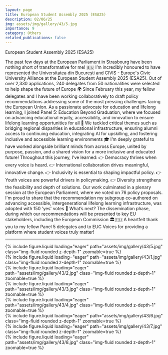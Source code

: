 ```yaml
---
layout: page
title: European Student Assembly 2025 (ESA25)
description: 02/06/25
img: assets/img/gallery/43/5.jpg
importance: 9
category: Others
related_publications: false
---
```

<p class="distill-post-title">European Student Assembly 2025 (ESA25)</p>

The past few days at the European Parliament in Strasbourg have been nothing short of transformative for me! 🇪🇺
I’m incredibly honoured to have represented the Universitatea din București and CIVIS - Europe's Civic University Alliance at the European Student Assembly 2025 (ESA25). Out of over 2,330 applications, 240 delegates from 50 nationalities were selected to help shape the future of Europe 🌍 
Since February this year, my fellow delegates and I have been working collaboratively to draft policy recommendations addressing some of the most pressing challenges facing the European Union. 
As a passionate advocate for education and lifelong learning, I joined Panel 5: Education Beyond Graduation, where we focused on advancing educational equity, accessibility, and innovation to ensure lifelong learning opportunities for all 🌱 We tackled critical themes such as bridging regional disparities in educational infrastructure, ensuring alumni access to continuing education, integrating AI for upskilling, and fostering inclusive and accessible learning environments 🎓 
 I’m deeply grateful to have worked alongside brilliant minds from across Europe, united by purpose, passion, and a shared vision for a more inclusive and educated future!
Throughout this journey, I’ve learned:
👉 Democracy thrives when every voice is heard.
👉 International collaboration drives meaningful, innovative change.
👉 Inclusivity is essential to shaping impactful policy.
👉 Youth voices are powerful drivers in policymaking.
👉 Diversity strengthens the feasibility and depth of solutions.
Our work culminated in a plenary session at the European Parliament, where we voted on 76 policy proposals. I'm proud to share that the recommendation my subgroup co-authored on advancing accessible, intergenerational lifelong learning infrastructure, was adopted with 150 'yes' votes 🎉
What’s next? The dissemination phase, during which our recommendations will be presented to key EU stakeholders, including the European Commission 🏛️🇪🇺 
A heartfelt thank you to my fellow Panel 5 delegates and to EUC Voices for providing a platform where student voices truly matter!

---

<div class="row mt-3">
    <div class="col-sm mt-3 mt-md-0">
        {% include figure.liquid loading="eager" path="assets/img/gallery/43/5.jpg" class="img-fluid rounded z-depth-1" zoomable=true %}
    </div>
    <div class="col-sm mt-3 mt-md-0">
        {% include figure.liquid loading="eager" path="assets/img/gallery/43/1.jpg" class="img-fluid rounded z-depth-1" zoomable=true %}
    </div>
    <div class="col-sm mt-3 mt-md-0">
        {% include figure.liquid loading="eager" path="assets/img/gallery/43/2.jpg" class="img-fluid rounded z-depth-1" zoomable=true %}
    </div>
</div>
<div class="row mt-3">
    <div class="col-sm mt-3 mt-md-0">
        {% include figure.liquid loading="eager" path="assets/img/gallery/43/3.jpg" class="img-fluid rounded z-depth-1" zoomable=true %}
    </div>
    <div class="col-sm mt-3 mt-md-0">
        {% include figure.liquid loading="eager" path="assets/img/gallery/43/4.jpg" class="img-fluid rounded z-depth-1" zoomable=true %}
    </div>
    <div class="col-sm mt-3 mt-md-0">
        {% include figure.liquid loading="eager" path="assets/img/gallery/43/6.jpg" class="img-fluid rounded z-depth-1" zoomable=true %}
    </div>
</div>
<div class="row mt-3">
    <div class="col-sm mt-3 mt-md-0">
        {% include figure.liquid loading="eager" path="assets/img/gallery/43/7.jpg" class="img-fluid rounded z-depth-1" zoomable=true %}
    </div>
    <div class="col-sm mt-3 mt-md-0">
        {% include figure.liquid loading="eager" path="assets/img/gallery/43/8.jpg" class="img-fluid rounded z-depth-1" zoomable=true %}
    </div>
</div>
